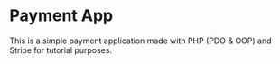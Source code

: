 # Payment App
This is a simple payment application made with PHP (PDO & OOP) and Stripe for tutorial purposes.